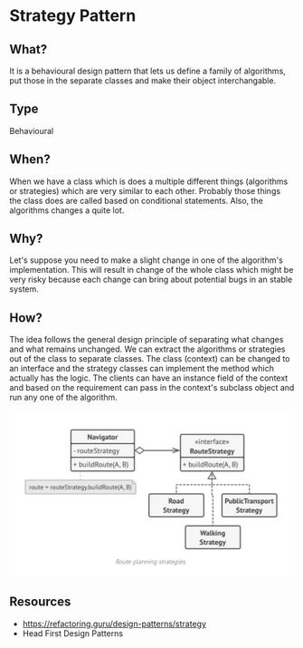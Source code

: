 # Strategy Pattern
## What?
It is a behavioural design pattern that lets us define a family of algorithms, put those in the separate classes and make their object interchangable.

## Type
Behavioural

## When?
When we have a class which is does a multiple different things (algorithms or strategies) which are very similar to each other. Probably those things the class does are called based on conditional statements. Also, the algorithms changes a quite lot.

## Why?
Let's suppose you need to make a slight change in one of the algorithm's implementation. This will result in change of the whole class which might be very risky because each change can bring about potential bugs in an stable system.

## How?
The idea follows the general design principle of separating what changes and what remains unchanged. We can extract the algorithms or strategies out of the class to separate classes. The class (context) can be changed to an interface and the strategy classes can implement the method which actually has the logic. The clients can have an instance field of the context and based on the requirement can pass in the context's subclass object and run any one of the algorithm.

![Strategy Design Pattern Example](https://github.com/sanjeevpr/design-patterns/blob/main/Resouces/strategy.png)

## Resources
- https://refactoring.guru/design-patterns/strategy
- Head First Design Patterns

